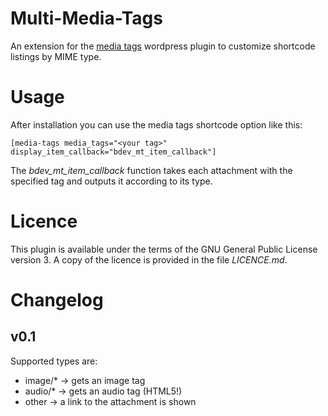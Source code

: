 Multi-Media-Tags
================

An extension for the [media tags](http://wordpress.org/extend/plugins/media-tags/) wordpress plugin to customize shortcode listings by MIME type.


Usage
=====

After installation you can use the media tags shortcode option like this:

	[media-tags media_tags="<your tag>" display_item_callback="bdev_mt_item_callback"]

The *bdev_mt_item_callback* function takes each attachment with the specified tag and outputs it according to its type.


Licence
=======

This plugin is available under the terms of the GNU General Public License version 3. A copy of the licence is provided in the file *LICENCE.md*.


Changelog
=========

v0.1
----

Supported types are:
  * image/* -> gets an image tag
  * audio/* -> gets an audio tag (HTML5!)
  * other -> a link to the attachment is shown
  
 


